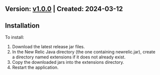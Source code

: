 ## Version: [v1.0.0](https://github.com/newrelic-experimental/newrelic-java-aem-api/releases/tag/v1.0.0) | Created: 2024-03-12


## Installation

To install:

1. Download the latest release jar files.
2. In the New Relic Java directory (the one containing newrelic.jar), create a directory named extensions if it does not already exist.
3. Copy the downloaded jars into the extensions directory.
4. Restart the application.   
